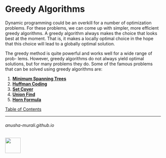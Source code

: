 # Greedy Algorithms

Dynamic programming could be an overkill for a number of optimization problems. For these problems, we can come up with simpler, more efficient greedy algorithms. A greedy algorithm always makes the choice that looks best at the moment. That is, it makes a locally optimal choice in the hope that this choice will lead to a globally optimal solution. 

The greedy method is quite powerful and works well for a wide range of prob- lems. However, greedy algorithms do not always yield optimal solutions, but for many problems they do. Some of the famous problems that can be solved using greedy algorithms are:
1. **[Minimum Spanning Trees](./mst.md)**
2. **[Huffman Coding](./huffman.md)**
3. **[Set Cover](./set_cover.md)**
4. **[Union Find](./union_find.md)**
5. **[Horn Formula](./horn.md)**

[Table of Contents](./index.md)

* * *
###### anusha-murali.github.io

<img src="https://github.com/anusha-murali/anusha-murali.github.io/assets/111596338/639243aa-2857-4595-a65a-7852762bb002" width="50" height="50"/>

